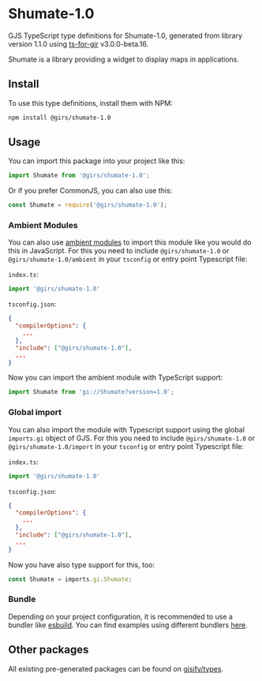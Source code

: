 
# Shumate-1.0

GJS TypeScript type definitions for Shumate-1.0, generated from library version 1.1.0 using [ts-for-gir](https://github.com/gjsify/ts-for-gir) v3.0.0-beta.16.

Shumate is a library providing a widget to display maps in applications.

## Install

To use this type definitions, install them with NPM:
```bash
npm install @girs/shumate-1.0
```

## Usage

You can import this package into your project like this:
```ts
import Shumate from '@girs/shumate-1.0';
```

Or if you prefer CommonJS, you can also use this:
```ts
const Shumate = require('@girs/shumate-1.0');
```

### Ambient Modules

You can also use [ambient modules](https://github.com/gjsify/ts-for-gir/tree/main/packages/cli#ambient-modules) to import this module like you would do this in JavaScript.
For this you need to include `@girs/shumate-1.0` or `@girs/shumate-1.0/ambient` in your `tsconfig` or entry point Typescript file:

`index.ts`:
```ts
import '@girs/shumate-1.0'
```

`tsconfig.json`:
```json
{
  "compilerOptions": {
    ...
  },
  "include": ["@girs/shumate-1.0"],
  ...
}
```

Now you can import the ambient module with TypeScript support: 

```ts
import Shumate from 'gi://Shumate?version=1.0';
```


### Global import

You can also import the module with Typescript support using the global `imports.gi` object of GJS.
For this you need to include `@girs/shumate-1.0` or `@girs/shumate-1.0/import` in your `tsconfig` or entry point Typescript file:

`index.ts`:
```ts
import '@girs/shumate-1.0'
```

`tsconfig.json`:
```json
{
  "compilerOptions": {
    ...
  },
  "include": ["@girs/shumate-1.0"],
  ...
}
```

Now you have also type support for this, too:

```ts
const Shumate = imports.gi.Shumate;
```

### Bundle

Depending on your project configuration, it is recommended to use a bundler like [esbuild](https://esbuild.github.io/). You can find examples using different bundlers [here](https://github.com/gjsify/ts-for-gir/tree/main/examples).

## Other packages

All existing pre-generated packages can be found on [gjsify/types](https://github.com/gjsify/types).

